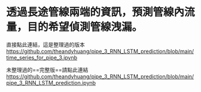 #  透過長途管線兩端的資訊，預測管線內流量，目的希望偵測管線洩漏。

直接點此連結，這是整理過的版本
https://github.com/theandyhuang/pipe_3_RNN_LSTM_prediction/blob/main/time_series_for_pipe_3.ipynb

未整理過的==完整版==請點此連結
https://github.com/theandyhuang/pipe_3_RNN_LSTM_prediction/blob/main/pipe_3_RNN_LSTM_prediction.ipynb

